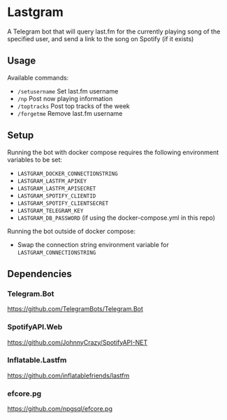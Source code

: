 # Lastgram
A Telegram bot that will query last.fm for the currently playing song of the specified user, and send a link to the song on Spotify (if it exists)

## Usage
Available commands:
* `/setusername`    Set last.fm username
* `/np`             Post now playing information
* `/toptracks`      Post top tracks of the week
* `/forgetme`       Remove last.fm username

## Setup

Running the bot with docker compose requires the following environment variables to be set:
- `LASTGRAM_DOCKER_CONNECTIONSTRING`
- `LASTGRAM_LASTFM_APIKEY`
- `LASTGRAM_LASTFM_APISECRET`
- `LASTGRAM_SPOTIFY_CLIENTID`
- `LASTGRAM_SPOTIFY_CLIENTSECRET`
- `LASTGRAM_TELEGRAM_KEY`
- `LASTGRAM_DB_PASSWORD` (if using the docker-compose.yml in this repo)

Running the bot outside of docker compose:
- Swap the connection string environment variable for `LASTGRAM_CONNECTIONSTRING`


## Dependencies
### Telegram.Bot
https://github.com/TelegramBots/Telegram.Bot

### SpotifyAPI.Web
https://github.com/JohnnyCrazy/SpotifyAPI-NET

### Inflatable.Lastfm
https://github.com/inflatablefriends/lastfm

### efcore.pg
https://github.com/npgsql/efcore.pg
